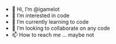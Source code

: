 - 👋 Hi, I’m @igamelot
- 👀 I’m interested in code
- 🌱 I’m currently learning to code
- 💞️ I’m looking to collaborate on any code
- 📫 How to reach me ... maybe not

<!---
igamelot/igamelot is a ✨ special ✨ repository because its `README.md` (this file) appears on your GitHub profile.
You can click the Preview link to take a look at your changes.
--->

